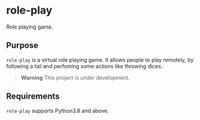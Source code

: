 # role-play
Role playing game.

## Purpose
`role-play` is a virtual role playing game. It allows people to play remotely, by following a tail and perfoming some actions like throwing dices.

> **Warning**
> This project is under development.

## Requirements
`role-play` supports Python3.8 and above.
